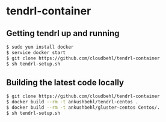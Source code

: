 # tendrl-container

## Getting tendrl up and running
```sh
$ sudo yum install docker
$ service docker start
$ git clone https://github.com/cloudbehl/tendrl-container
$ sh tendrl-setup.sh
```
## Building the latest code locally
```sh
$ git clone https://github.com/cloudbehl/tendrl-container
$ docker build --rm -t ankushbehl/tendrl-centos .
$ docker build --rm -t ankushbehl/gluster-centos Centos/.
$ sh tendrl-setup.sh
```
